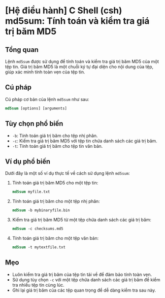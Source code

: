 # [Hệ điều hành] C Shell (csh) md5sum: Tính toán và kiểm tra giá trị băm MD5

## Tổng quan
Lệnh `md5sum` được sử dụng để tính toán và kiểm tra giá trị băm MD5 của một tệp tin. Giá trị băm MD5 là một chuỗi ký tự đại diện cho nội dung của tệp, giúp xác minh tính toàn vẹn của tệp tin.

## Cú pháp
Cú pháp cơ bản của lệnh `md5sum` như sau:
```csh
md5sum [options] [arguments]
```

## Tùy chọn phổ biến
- `-b`: Tính toán giá trị băm cho tệp nhị phân.
- `-c`: Kiểm tra giá trị băm MD5 với tệp tin chứa danh sách các giá trị băm.
- `-t`: Tính toán giá trị băm cho tệp tin văn bản.

## Ví dụ phổ biến
Dưới đây là một số ví dụ thực tế về cách sử dụng lệnh `md5sum`:

1. Tính toán giá trị băm MD5 cho một tệp tin:
   ```csh
   md5sum myfile.txt
   ```

2. Tính toán giá trị băm cho một tệp nhị phân:
   ```csh
   md5sum -b mybinaryfile.bin
   ```

3. Kiểm tra giá trị băm MD5 từ một tệp chứa danh sách các giá trị băm:
   ```csh
   md5sum -c checksums.md5
   ```

4. Tính toán giá trị băm cho một tệp văn bản:
   ```csh
   md5sum -t mytextfile.txt
   ```

## Mẹo
- Luôn kiểm tra giá trị băm của tệp tin tải về để đảm bảo tính toàn vẹn.
- Sử dụng tùy chọn `-c` với một tệp chứa danh sách các giá trị băm để kiểm tra nhiều tệp tin cùng lúc.
- Ghi lại giá trị băm của các tệp quan trọng để dễ dàng kiểm tra sau này.